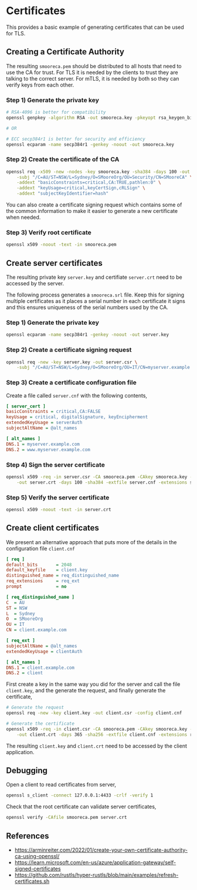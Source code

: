 # Certificates

This provides a basic example of generating certificates that can be used for TLS.

## Creating a Certificate Authority

The resulting `smooreca.pem` should be distributed to all hosts that need to use the CA for trust. For TLS it 
is needed by the clients to trust they are talking to the correct server. For mTLS, it is needed by both so they
can verify keys from each other.

### Step 1) Generate the private key

```bash
# RSA-4096 is better for compatibility
openssl genpkey -algorithm RSA -out smooreca.key -pkeyopt rsa_keygen_bits:4096

# OR

# ECC secp384r1 is better for security and efficiency
openssl ecparam -name secp384r1 -genkey -noout -out smooreca.key
```

### Step 2) Create the certificate of the CA

```bash
openssl req -x509 -new -nodes -key smooreca.key -sha384 -days 100 -out smooreca.pem \
    -subj "/C=AU/ST=NSW/L=Sydney/O=SMooreOrg/OU=Security/CN=SMooreCA" \
    -addext "basicConstraints=critical,CA:TRUE,pathlen:0" \
    -addext "keyUsage=critical,keyCertSign,cRLSign" \
    -addext "subjectKeyIdentifier=hash"
```

You can also create a certificate signing request which contains some of the common information to make it
easier to generate a new certificate when needed.

### Step 3) Verify root certificate

```bash
openssl x509 -noout -text -in smooreca.pem
```

## Create server certificates 

The resulting private key `server.key` and certifiate `server.crt` need to be accessed by the server.

The following process generates a `smooreca.srl` file. Keep this for signing multiple certificates as it places
a serial number in each certificate it signs and this ensures uniqueness of the serial numbers used by the CA.

### Step 1) Generate the private key

```bash
openssl ecparam -name secp384r1 -genkey -noout -out server.key
```

### Step 2) Create a certificate signing request

```bash
openssl req -new -key server.key -out server.csr \
    -subj "/C=AU/ST=NSW/L=Sydney/O=SMooreOrg/OU=IT/CN=myserver.example.com"
```

### Step 3) Create a certificate configuration file

Create a file called `server.cnf` with the following contents,

```ini
[ server_cert ]
basicConstraints = critical,CA:FALSE
keyUsage = critical, digitalSignature, keyEncipherment
extendedKeyUsage = serverAuth
subjectAltName = @alt_names

[ alt_names ]
DNS.1 = myserver.example.com
DNS.2 = www.myserver.example.com
```

### Step 4) Sign the server certificate

```bash
openssl x509 -req -in server.csr -CA smooreca.pem -CAkey smooreca.key -CAcreateserial \
    -out server.crt -days 100 -sha384 -extfile server.cnf -extensions server_cert
```

### Step 5) Verify the server certificate

```bash
openssl x509 -noout -text -in server.crt
```

## Create client certificates

We present an alternative approach that puts more of the details in the configuration file `client.cnf`

```ini
[ req ]
default_bits       = 2048
default_keyfile    = client.key
distinguished_name = req_distinguished_name
req_extensions     = req_ext
prompt             = no

[ req_distinguished_name ]
C  = AU
ST = NSW
L  = Sydney
O  = SMooreOrg
OU = IT
CN = client.example.com

[ req_ext ]
subjectAltName = @alt_names
extendedKeyUsage = clientAuth

[ alt_names ]
DNS.1 = client.example.com
DNS.2 = client
```

First create a key in the same way you did for the server and call the file `client.key`, and the  generate the request, and finally generate the certificate,

```bash
# Generate the request
openssl req -new -key client.key -out client.csr -config client.cnf

# Generate the certificate
openssl x509 -req -in client.csr -CA smooreca.pem -CAkey smooreca.key -CAcreateserial \
    -out client.crt -days 365 -sha256 -extfile client.cnf -extensions req_ext
```

The resulting `client.key` and `client.crt` need to be accessed by the client application.

## Debugging

Open a client to read certificates from server,

```bash
openssl s_client -connect 127.0.0.1:4433 -crlf -verify 1
```

Check that the root certificate can validate server certificates,

```bash
openssl verify -CAfile smooreca.pem server.crt
```

## References

* <https://arminreiter.com/2022/01/create-your-own-certificate-authority-ca-using-openssl/>
* <https://learn.microsoft.com/en-us/azure/application-gateway/self-signed-certificates>
* <https://github.com/rustls/hyper-rustls/blob/main/examples/refresh-certificates.sh>
